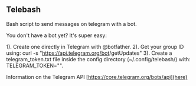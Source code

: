 ## Telebash

Bash script to send messages on telegram with a bot.

You don't have a bot yet? It's super easy:

1). Create one directly in Telegram with @botfather.
2). Get your group ID using: curl -s "https://api.telegram.org/bot<bot key>/getUpdates"
3). Create a telegram_token.txt file inside the config directory (~/.config/telebash/) with: TELEGRAM_TOKEN="<your token>".

Information on the Telegram API [https://core.telegram.org/bots/api](here)
